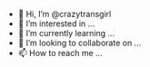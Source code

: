 - 👋 Hi, I’m @crazytransgirl
- 👀 I’m interested in ...
- 🌱 I’m currently learning ...
- 💞️ I’m looking to collaborate on ...
- 📫 How to reach me ...

<!---
crazytransgirl/crazytransgirl is a ✨ special ✨ repository because its `README.md` (this file) appears on your GitHub profile.
You can click the Preview link to take a look at your changes.
--->
